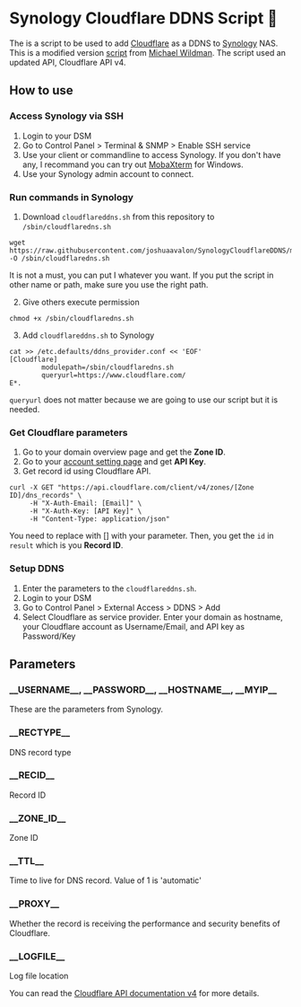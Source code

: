 # Synology Cloudflare DDNS Script 📜
The is a script to be used to add [Cloudflare](https://www.cloudflare.com/) as a DDNS to [Synology](https://www.synology.com/) NAS. This is a modified version [script](https://gist.github.com/tehmantra/f1d2579f3c922e8bb4a0) from [Michael Wildman](https://gist.github.com/tehmantra). The script used an updated API, Cloudflare API v4.

## How to use
### Access Synology via SSH
1. Login to your DSM
2. Go to Control Panel > Terminal & SNMP > Enable SSH service
3. Use your client or commandline to access Synology. If you don't have any, I recommand you can try out [MobaXterm](http://mobaxterm.mobatek.net/) for Windows.
4. Use your Synology admin account to connect.

### Run commands in Synology
1. Download `cloudflareddns.sh` from this repository to `/sbin/cloudflaredns.sh`
```
wget https://raw.githubusercontent.com/joshuaavalon/SynologyCloudflareDDNS/master/cloudflareddns.sh -O /sbin/cloudflaredns.sh
```
It is not a must, you can put I whatever you want. If you put the script in other name or path, make sure you use the right path.

2. Give others execute permission
```
chmod +x /sbin/cloudflaredns.sh
```

3. Add `cloudflareddns.sh` to Synology
```
cat >> /etc.defaults/ddns_provider.conf << 'EOF'
[Cloudflare]
        modulepath=/sbin/cloudflaredns.sh
        queryurl=https://www.cloudflare.com/
E*.
```
`queryurl` does not matter because we are going to use our script but it is needed.

### Get Cloudflare parameters
1. Go to your domain overview page and get the **Zone ID**.
2. Go to your [account setting page](https://www.cloudflare.com/a/account/my-account) and get **API Key**.
3. Get record id using Cloudflare API.
```
curl -X GET "https://api.cloudflare.com/client/v4/zones/[Zone ID]/dns_records" \
     -H "X-Auth-Email: [Email]" \
     -H "X-Auth-Key: [API Key]" \
     -H "Content-Type: application/json"
```
You need to replace with [] with your parameter. Then, you get the `id` in `result` which is you **Record ID**.

### Setup DDNS
1. Enter the parameters to the `cloudflareddns.sh`.
2. Login to your DSM
3. Go to Control Panel > External Access > DDNS > Add
4. Select Cloudflare as service provider. Enter your domain as hostname, your Cloudflare account as Username/Email, and API key as Password/Key

## Parameters
### \_\_USERNAME\_\_, \_\_PASSWORD\_\_, \_\_HOSTNAME\_\_, \_\_MYIP\_\_
These are the parameters from Synology.

### \_\_RECTYPE\_\_
DNS record type

### \_\_RECID\_\_
Record ID

### \_\_ZONE\_ID\_\_
Zone ID

### \_\_TTL\_\_
Time to live for DNS record. Value of 1 is 'automatic'

### \_\_PROXY\_\_
Whether the record is receiving the performance and security benefits of Cloudflare.

### \_\_LOGFILE\_\_
Log file location

You can read the [Cloudflare API documentation v4](https://api.cloudflare.com/#dns-records-for-a-zone-update-dns-record) for more details.
